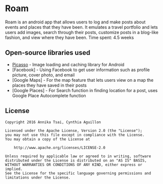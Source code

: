 # Roam

Roam is an android app that allows users to log and make posts about events and places that they have been. It emulates a travel portfolio and lets users add images, search through their posts, customize posts in a blog-like fashion, and view where they have been. 
Time spent: 4.5 weeks


## Open-source libraries used

- [Picasso](http://square.github.io/picasso/) - Image loading and caching library for Android
- [Facebook] - Using Facebook to get user information such as profile picture, cover photo, and email
- [Google Maps] - For the map feature that lets users view on a map the places they have saved in their posts
- [Google Places] - For Search function in finding location for a post, uses Google Place Autocomplete function

## License

    Copyright 2016 Annika Tsai, Cynthia Aguillon

    Licensed under the Apache License, Version 2.0 (the "License");
    you may not use this file except in compliance with the License.
    You may obtain a copy of the License at

        http://www.apache.org/licenses/LICENSE-2.0

    Unless required by applicable law or agreed to in writing, software
    distributed under the License is distributed on an "AS IS" BASIS,
    WITHOUT WARRANTIES OR CONDITIONS OF ANY KIND, either express or implied.
    See the License for the specific language governing permissions and
    limitations under the License.
